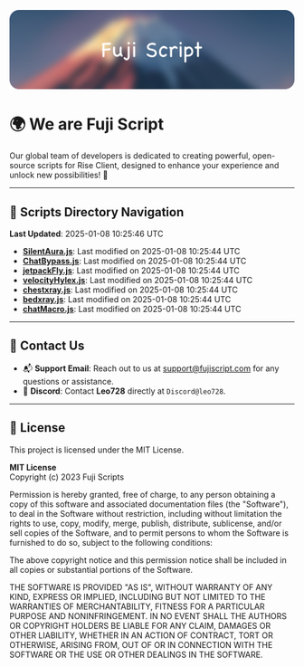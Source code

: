![Banner](.github/b.webp)

# 🌍 **We are Fuji Script**

Our global team of developers is dedicated to creating powerful, open-source scripts for Rise Client, designed to enhance your experience and unlock new possibilities! 🌟

---
<!-- SCRIPTS_NAVIGATION_START -->
## 📂 **Scripts Directory Navigation**

**Last Updated**: 2025-01-08 10:25:46 UTC

- **[SilentAura.js](scripts/SilentAura.js)**: Last modified on 2025-01-08 10:25:44 UTC
- **[ChatBypass.js](scripts/ChatBypass.js)**: Last modified on 2025-01-08 10:25:44 UTC
- **[jetpackFly.js](scripts/jetpackFly.js)**: Last modified on 2025-01-08 10:25:44 UTC
- **[velocityHylex.js](scripts/velocityHylex.js)**: Last modified on 2025-01-08 10:25:44 UTC
- **[chestxray.js](scripts/chestxray.js)**: Last modified on 2025-01-08 10:25:44 UTC
- **[bedxray.js](scripts/bedxray.js)**: Last modified on 2025-01-08 10:25:44 UTC
- **[chatMacro.js](scripts/chatMacro.js)**: Last modified on 2025-01-08 10:25:44 UTC

<!-- SCRIPTS_NAVIGATION_END -->

---

## 💬 **Contact Us**  
- 📬 **Support Email**: Reach out to us at [support@fujiscript.com](mailto:support@fujiscript.com) for any questions or assistance.  
- 💬 **Discord**: Contact **Leo728** directly at `Discord@leo728`.

---

## 📜 **License**

This project is licensed under the MIT License.  

**MIT License**  
Copyright (c) 2023 Fuji Scripts  

Permission is hereby granted, free of charge, to any person obtaining a copy of this software and associated documentation files (the "Software"), to deal in the Software without restriction, including without limitation the rights to use, copy, modify, merge, publish, distribute, sublicense, and/or sell copies of the Software, and to permit persons to whom the Software is furnished to do so, subject to the following conditions:  

The above copyright notice and this permission notice shall be included in all copies or substantial portions of the Software.  

THE SOFTWARE IS PROVIDED "AS IS", WITHOUT WARRANTY OF ANY KIND, EXPRESS OR IMPLIED, INCLUDING BUT NOT LIMITED TO THE WARRANTIES OF MERCHANTABILITY, FITNESS FOR A PARTICULAR PURPOSE AND NONINFRINGEMENT. IN NO EVENT SHALL THE AUTHORS OR COPYRIGHT HOLDERS BE LIABLE FOR ANY CLAIM, DAMAGES OR OTHER LIABILITY, WHETHER IN AN ACTION OF CONTRACT, TORT OR OTHERWISE, ARISING FROM, OUT OF OR IN CONNECTION WITH THE SOFTWARE OR THE USE OR OTHER DEALINGS IN THE SOFTWARE.  
